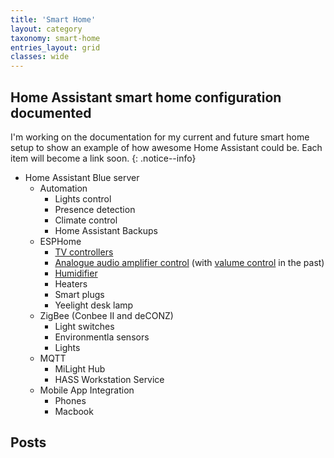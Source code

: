 ```yaml
---
title: 'Smart Home'
layout: category
taxonomy: smart-home
entries_layout: grid
classes: wide
---
```

## Home Assistant smart home configuration documented

I'm working on the documentation for my current and future smart home setup to show an example of how awesome Home Assistant could be. Each item will become a link soon.
{: .notice--info}

* Home Assistant Blue server
    * Automation
      * Lights control
      * Presence detection
      * Climate control
      * Home Assistant Backups
    * ESPHome
      * [TV controllers](/smart-home/building-wifi-ir-remote-control-for-any-tv-with-esp8266-and-esphome.html)
      * [Analogue audio amplifier control](/smart-home/diy-smart-appliance-adding-wifi-to-common-sound-amplifier.html) (with [valume control](/smart-home/using-stepper-motor-to-control-amplifier-volume-knob-with-esp8266-and-esphome.html) in the past)
      * [Humidifier](/smart-home/how-to-make-wifi-enabled-smart-humidifier-from-a-regular-one.html)
      * Heaters
      * Smart plugs
      * Yeelight desk lamp
    * ZigBee (Conbee II and deCONZ)
      * Light switches
      * Environmentla sensors
      * Lights
    * MQTT
      * MiLight Hub
      * HASS Workstation Service
    * Mobile App Integration
      * Phones
      * Macbook

## Posts